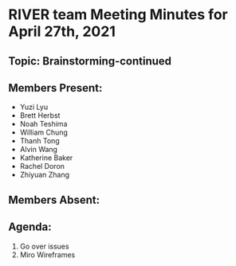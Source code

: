# RIVER team Meeting Minutes for April 27th, 2021

## Topic: Brainstorming-continued

## Members Present:
- Yuzi Lyu
- Brett Herbst
- Noah Teshima
- William Chung
- Thanh Tong
- Alvin Wang
- Katherine Baker
- Rachel Doron
- Zhiyuan Zhang
    
## Members Absent:


## Agenda:
1. Go over issues
2. Miro Wireframes